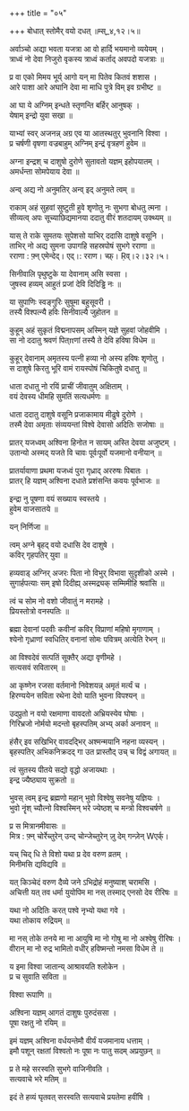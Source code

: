 +++
title = "०५"

+++
बोधात् स्तोमैर् वयो दधत् ॥म्स्_४,१२।५॥  
    
अर्वाञ्चो अद्या भवता यजत्रा आ वो हार्दि भयमानो व्ययेयम् ।  
त्राध्वं नो देवा निजुरो वृकस्य त्राध्वं कर्ताद् अवपदो यजत्राः ॥  
    
प्र वा एको मिमय भूर्य् आगो यन् मा पितेव कितवं शशास ।  
आरे पाशा आरे अघानि देवा मा माधि पुत्रे विम् इव ग्रभीष्ट ॥  
    
आ घा ये अग्निम् इन्धते स्तृणन्ति बर्हिर् आनुषक् ।  
येषाम् इन्द्रो युवा सखा ॥  
    
याभ्यां स्वर् अजनन्न् अग्र एव या आतस्थतुर् भुवनानि विश्वा ।  
प्र चर्षणी वृषणा वज्रबाहुम् अग्निम् इन्द्रं वृत्रहणं हुवेम ॥  
    
अग्ना इन्द्रश् च दाशुषो दुरोणे सुतावतो यज्ञम् इहोपयातम् ।  
अमर्धन्ता सोमपेयाय देवा ॥  
    
अन्व् अद्य नो अनुमतिर् अन्व् इद् अनुमते त्वम् ॥  
    
राकाम् अहं सुहवां सुष्टुती हुवे शृणोतु नः सुभगा बोधतु त्मना ।  
सीव्यत्व् अपः सूच्याछिद्यमानया ददातु वीरं शतदायम् उक्थ्यम् ॥  
    
यास् ते राके सुमतयः सुपेशसो याभिर् ददासि दाशुषे वसूनि ।  
ताभिर् नो अद्य सुमना उपागहि सहस्रपोषं सुभगे रराणा ॥  
रराणा : फ़्न् एमेन्देद्। एद्।: रराण। च्फ़्। Ṛव्।२।३२।५।  
    
सिनीवालि पृथुष्टुके या देवानाम् असि स्वसा ।  
जुषस्व हव्यम् आहुतं प्रजां देवि दिदिड्ढि नः ॥  
    
या सुपाणिः स्वङ्गुरिः सुषूमा बहुसूवरी ।  
तस्यै विश्पत्न्यै हविः सिनीवाल्यै जुहोतन ॥  
    
कुहूम् अहं सुकृतं विद्मनापसम् अस्मिन् यज्ञे सुहवां जोहवीमि ।  
सा नो ददातु श्रवणं पित्πणां तस्यै ते देवि हविषा विधेम ॥  
    
कुहूर् देवानाम् अमृतस्य पत्नी हव्या नो अस्य हविषः शृणोतु ।  
स दाशुषे किरतु भूरि वामं रायस्पोषं चिकितुषे दधातु ॥  
    
धाता दधातु नो रयिं प्राचीं जीवातुम् अक्षिताम् ।  
वयं देवस्य धीमहि सुमतिं सत्यधर्मणः ॥  
    
धाता ददातु दाशुषे वसूनि प्रजाकामाय मीढुषे दुरोणे ।  
तस्मै देवा अमृताः संव्ययन्तां विश्वे देवासो अदितिः सजोषाः ॥  
    
प्रातर् यजध्वम् अश्विना हिनोत न सायम् अस्ति देवया अजुष्टम् ।  
उतान्यो अस्मद् यजते वि चावः पूर्वःपूर्वो यजमानो वनीयान् ॥  
    
  
प्रातर्यावाणा प्रथमा यजध्वं पुरा गृध्राद् अररुषः पिबातः ।  
प्रातर् हि यज्ञम् अश्विना दधाते प्रशंसन्ति कवयः पूर्वभाजः ॥  
    
इन्द्रा नु पूषणा वयं सख्याय स्वस्तये ।  
हुवेम वाजसातये ॥  
    
यन् निर्णिजा ॥  
    
त्वम् अग्ने बृहद् वयो दधासि देव दाशुषे ।  
कविर् गृहपतिर् युवा ॥  
    
हव्यवाड् अग्निर् अजरः पिता नो विभुर् विभावा सुदृशीको अस्मे ।  
सुगार्हपत्याः सम् इषो दिदीह्य् अस्मद्र्यक् सम्मिमीहि श्रवांसि ॥  
    
त्वं च सोम नो वशो जीवातुं न मरामहे ।  
प्रियस्तोत्रो वनस्पतिः ॥  
    
ब्रह्मा देवानां पदवीः कवीनां कविर् विप्राणां महिषो मृगाणाम् ।  
श्येनो गृध्राणां स्वधितिर् वनानां सोमः पवित्रम् अत्येति रेभन् ॥  
    
आ विश्वदेवं सत्पतिं सूक्तैर् अद्या वृणीमहे ।  
सत्यसवं सवितारम् ॥  
    
आ कृष्णेन रजसा वर्तमानो निवेशयन्न् अमृतं मर्त्यं च ।  
हिरण्ययेन सविता रथेना देवो याति भुवना विपश्यन् ॥  
    
उदप्रुतो न वयो रक्षमाणा वावदतो अभ्रियस्येव घोषाः ।  
गिरिभ्रजो नोर्मयो मदन्तो बृहस्पतिम् अभ्य् अर्का अनावन् ॥  
    
हंसैर् इव सखिभिर् वावदद्भिर् अश्मन्मयानि नहना व्यस्यन् ।  
बृहस्पतिर् अभिकनिक्रदद् गा उत प्रास्तौद् उच् च विद्वं अगायत् ॥  
    
त्वं सुतस्य पीतये सद्यो वृद्धो अजायथाः ।  
इन्द्र ज्यैष्ठ्याय सुक्रतो ॥  
    
भुवस् त्वम् इन्द्र ब्रह्मणो महान् भुवो विश्वेषु सवनेषु यज्ञियः ।  
भुवो नॄंश् च्यौत्नो विश्वस्मिन् भरे ज्येष्ठश् च मन्त्रो विश्वचर्षणे ॥  
    
प्र स मित्रानमीवासः ॥  
मित्र : फ़्न् चोर्रेच्तुरेन् उन्द् चोन्जेच्तुरेन् ज़ु देम् गन्ज़ेन् Wएर्क्।  
    
यच् चिद् धि ते विशो यथा प्र देव वरुण व्रतम् ।  
मिनीमसि द्यविद्यवि ॥  
    
यत् किञ्चेदं वरुण दैव्ये जने ऽभिद्रोहं मनुष्याश् चरामसि ।  
अचित्ती यत् तव धर्मा युयोपिम मा नस् तस्माद् एनसो देव रीरिषः ॥  
    
यथा नो अदितिः करत् पश्वे नृभ्यो यथा गवे ।  
यथा तोकाय रुद्रियम् ॥  
    
मा नस् तोके तनये मा ना आयुषि मा नो गोषु मा नो अश्वेषु रीरिषः ।  
वीरान् मा नो रुद्र भामितो वधीर् हविष्मन्तो नमसा विधेम ते ॥  
    
  
य इमा विश्वा जातान्य् आश्रावयति श्लोकेन ।  
प्र च सुवाति सविता ॥  
    
विश्वा रूपाणि ॥  
    
अश्विना यज्ञम् आगतं दाशुषः पुरुदंससा ।  
पूषा रक्षतु नो रयिम् ॥  
    
इमं यज्ञम् अश्विना वर्धयन्तेमौ वीर्यं यजमानाय धत्ताम् ।  
इमौ पशून् रक्षतां विश्वतो नः पूषा नः पातु सदम् अप्रयुछन् ॥  
    
प्र ते महे सरस्वति सुभगे वाजिनीवति ।  
सत्यवाचे भरे मतिम् ॥  
    
इदं ते हव्यं घृतवत् सरस्वति सत्यवाचे प्रयतेमा हवींषि ।  

